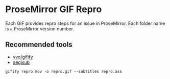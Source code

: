 ProseMirror GIF Repro
======================

Each GIF provides repro steps for an issue in ProseMirror. Each folder name is a ProseMirror version number.

Recommended tools
-------------------
* [vvo/gifify](https://github.com/vvo/gifify)
* [aegisub](http://www.aegisub.org/)

`gifify repro.mov -o repro.gif --subtitles repro.ass`
